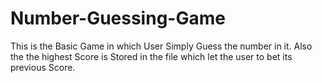 # Number-Guessing-Game
This is the Basic Game in which User Simply Guess the number in it. Also the the highest Score is Stored in the file which let the user to bet its previous Score. 
